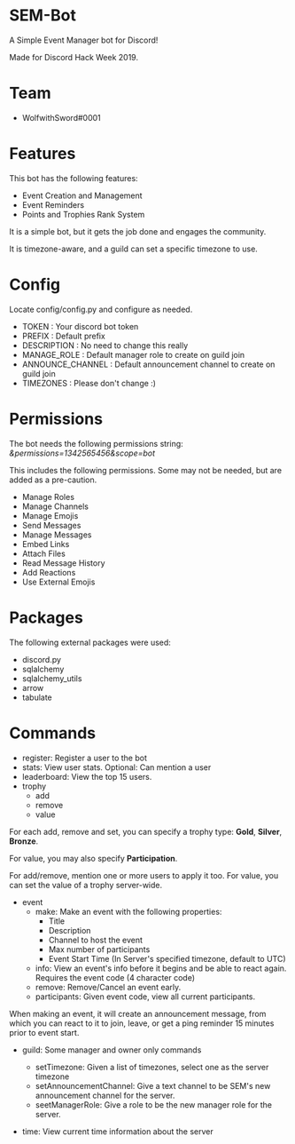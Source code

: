 # SEM-Bot

A Simple Event Manager bot for Discord!

Made for Discord Hack Week 2019.

# Team
- WolfwithSword#0001

# Features

This bot has the following features:

- Event Creation and Management
- Event Reminders
- Points and Trophies Rank System

It is a simple bot, but it gets the job done and engages the community.

It is timezone-aware, and a guild can set a specific timezone to use.

# Config

Locate config/config.py and configure as needed.

- TOKEN : Your discord bot token
- PREFIX : Default prefix
- DESCRIPTION : No need to change this really
- MANAGE_ROLE : Default manager role to create on guild join
- ANNOUNCE_CHANNEL : Default announcement channel to create on guild join
- TIMEZONES : Please don't change :) 

# Permissions

The bot needs the following permissions string:
*&permissions=1342565456&scope=bot*

This includes the following permissions. Some may not be needed, but are added as a pre-caution.

- Manage Roles
- Manage Channels
- Manage Emojis
- Send Messages
- Manage Messages
- Embed Links
- Attach Files
- Read Message History
- Add Reactions
- Use External Emojis

# Packages

The following external packages were used:

- discord.py
- sqlalchemy
- sqlalchemy_utils
- arrow
- tabulate

# Commands

- register: Register a user to the bot
- stats: View user stats. Optional: Can mention a user
- leaderboard: View the top 15 users.
- trophy
	- add
	- remove
	- value
	
For each add, remove and set, you can specify a trophy type: **Gold**, **Silver**, **Bronze**.
	
For value, you may also specify **Participation**.

For add/remove, mention one or more users to apply it too. For value, you can set the value of a trophy server-wide.

- event
	- make: Make an event with the following properties:
		- Title
		- Description
		- Channel to host the event
		- Max number of participants
		- Event Start Time (In Server's specified timezone, default to UTC)
	- info: View an event's info before it begins and be able to react again. Requires the event code (4 character code)	
	- remove: Remove/Cancel an event early.
	- participants: Given event code, view all current participants.

When making an event, it will create an announcement message, from which you can react to it to join, leave, or get a ping reminder 15 minutes prior to event start.
	
- guild: Some manager and owner only commands
	- setTimezone: Given a list of timezones, select one as the server timezone
	- setAnnouncementChannel: Give a text channel to be SEM's new announcement channel for the server.
	- seetManagerRole: Give a role to be the new manager role for the server.

- time: View current time information about the server
